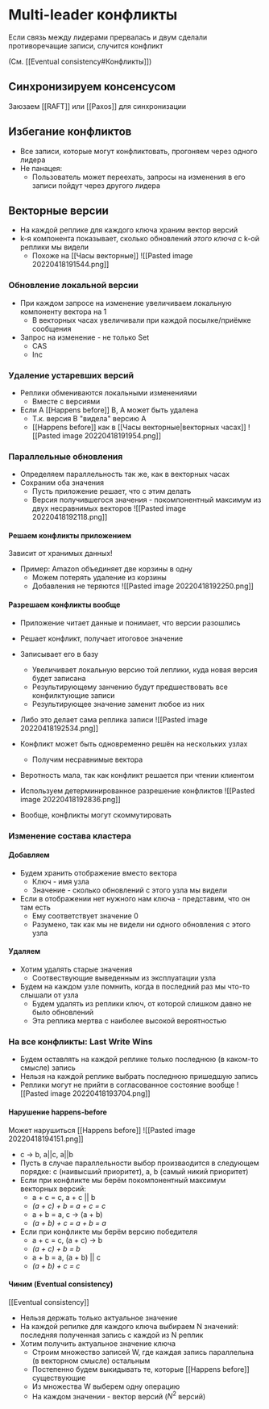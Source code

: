 # Multi-leader конфликты
Если связь между лидерами прервалась и двум сделали противоречащие записи, случится конфликт

(См. [[Eventual consistency#Конфликты]])

## Синхронизируем консенсусом
Заюзаем [[RAFT]] или [[Paxos]] для синхронизации

## Избегание конфликтов
* Все записи, которые могут конфликтовать, прогоняем через одного лидера
* Не панацея:
	* Пользователь может переехать, запросы на изменения в его записи пойдут через другого лидера

## Векторные версии
 * На каждой реплике для каждого ключа храним вектор версий
 * k-я компонента показывает, сколько обновлений *этого ключа* с k-ой реплики мы видели
	 * Похоже на [[Часы векторные]]
 ![[Pasted image 20220418191544.png]]
 
### Обновление локальной версии
 
 * При каждом запросе на изменение увеличиваем локальную компоненту вектора на 1
	 * В векторных часах увеличивали при каждой посылке/приёмке сообщения
 * Запрос на изменение - не только Set
	 * CAS
	 * Inc
 
### Удаление устаревших версий
 
 * Реплики обмениваются локальными изменениями
	 * Вместе с версиями
 * Если A [[Happens before]] B, A может быть удалена
	 * Т.к. версия B "видела" версию A
	 * [[Happens before]] как в [[Часы векторные|векторных часах]]
	![[Pasted image 20220418191954.png]]

### Параллельные обновления
 * Определяем параллельность так же, как в векторных часах
 * Сохраним оба значения
	 * Пусть приложение решает, что с этим делать
	 * Версия получившегося значения - покомпонентный максимум из двух несравнимых векторов
	![[Pasted image 20220418192118.png]]
	
#### Решаем конфликты приложением
Зависит от хранимых данных!

* Пример: Amazon объединяет две корзины в одну
	* Можем потерять удаление из корзины
	* Добавления не теряются
![[Pasted image 20220418192250.png]]

#### Разрешаем конфликты вообще
* Приложение читает данные и понимает, что версии разошлись
* Решает конфликт, получает итоговое значение
* Записывает его в базу
	* Увеличивает локальную версию той леплики, куда новая версия будет записана
	* Результирующему занчению будут предшествовать все конфилктующие записи
	* Результирующее значение заменит любое из них
* Либо это делает сама реплика записи
![[Pasted image 20220418192534.png]]

* Конфликт может быть одновременно решён на нескольких узлах
	* Получим несравнимые вектора
* Веротность мала, так как конфликт решается при чтении клиентом
* Используем детерминированное разрешение конфликтов
![[Pasted image 20220418192836.png]]
* Вообще, конфликты могут скоммутировать

### Изменение состава кластера

#### Добавляем
* Будем хранить отображение вместо вектора
	* Ключ - имя узла
	* Значение - сколько обновлений с этого узла мы видели
* Если в отображении нет нужного нам ключа - представим, что он там есть
	* Ему соответствует значение 0
	* Разумено, так как мы не видели ни одного обновления с этого узла

#### Удаляем
* Хотим удалять старые значения
	* Соотвествующие выведенным из эксплуатации узла
* Будем на каждом узле помнить, когда в последний раз мы что-то слышали от узла
	* Будем удалять из реплики ключ, от которой слишком давно не было обновлений
	* Эта реплика мертва с наиболее высокой вероятностью

### На все конфликты: Last Write Wins

* Будем оставлять на каждой реплике только последнюю (в каком-то смысле) запись
* Нельзя на каждой реплике выбрать последнюю пришедшую запись
* Реплики могут не прийти в согласованное состояние вообще
![[Pasted image 20220418193704.png]]

#### Нарушение happens-before

Может нарушиться [[Happens before]]
![[Pasted image 20220418194151.png]]
* c -> b, a||c, a||b
* Пусть в случае параллельности выбор произваодится в следующем порядке: с (наивысший приоритет), a, b (самый никий приоритет)
* Если при конфликте мы берём покомпонентный максимум векторных версий:
	* a + c = c, a + c || b
	* *(a + c) + b = a + c = c*
	* a + b = a, c -> (a + b)
	* *(a + b) + c = a + b = a*
* Если при конфликте мы берём версию победителя
	* a + c = c, (a + c) -> b
	* *(a + c) + b = b*
	* a + b = a, (a + b) || c
	* *(a + b) + c = c*

#### Чиним (Eventual consistency)

[[Eventual consistency]]
* Нельзя держать только актуальное значение
* На каждой репилке для каждого ключа выбираем N значений: последняя полученная запись с каждой из N реплик
* Хотим получить актуальное значение ключа
	* Строим множество записей W, где каждая запись параллельна (в векторном смысле) остальным
	* Постепенно будем выкидывать те, которые [[Happens before]] существующие
	* Из множества W выберем одну операцию
	* На каждом значении - вектор версий ($N^2$ версий)

